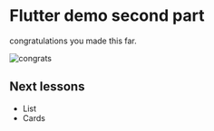 
# Flutter demo second part

congratulations you made this far.

![congrats](https://i.imgflip.com/1glr40.jpg)

## Next lessons

- List
- Cards

